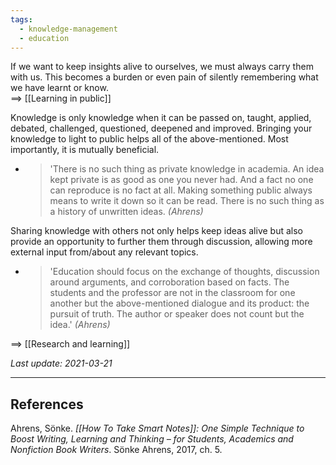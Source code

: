 ```yaml
---
tags:
  - knowledge-management
  - education
---
```


If we want to keep insights alive to ourselves, we must always carry them with us. This becomes a burden or even pain of silently remembering what we have learnt or know.  
==> [[Learning in public]]

Knowledge is only knowledge when it can be passed on, taught, applied, debated, challenged, questioned, deepened and improved. Bringing your knowledge to light to public helps all of the above-mentioned. Most importantly, it is mutually beneficial.

- > 'There is no such thing as private knowledge in academia. An idea kept private is as good as one you never had. And a fact no one can reproduce is no fact at all. Making something public always means to write it down so it can be read. There is no such thing as a history of unwritten ideas. *(Ahrens)*

Sharing knowledge with others not only helps keep ideas alive but also provide an opportunity to further them through discussion, allowing more external input from/about any relevant topics.

- > 'Education should focus on the exchange of thoughts, discussion around arguments, and corroboration based on facts. The students and the professor are not in the classroom for one another but the above-mentioned dialogue and its product: the pursuit of truth. The author or speaker does not count but the idea.' *(Ahrens)*

==> [[Research and learning]]

*Last update: 2021-03-21*

---

## References

Ahrens, Sönke. *[[How To Take Smart Notes]]: One Simple Technique to Boost Writing, Learning and Thinking – for Students, Academics and Nonfiction Book Writers*. Sönke Ahrens, 2017, ch. 5.